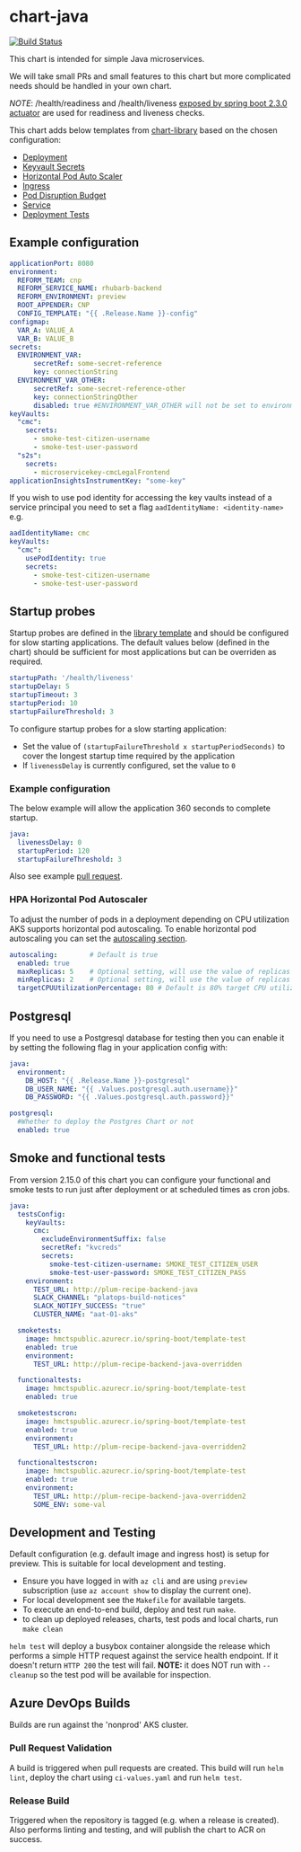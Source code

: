 # chart-java

[![Build Status](https://dev.azure.com/hmcts/CNP/_apis/build/status/Helm%20Charts/chart-java)](https://dev.azure.com/hmcts/CNP/_build/latest?definitionId=62)

This chart is intended for simple Java microservices.

We will take small PRs and small features to this chart but more complicated needs should be handled in your own chart.

*NOTE*: /health/readiness and /health/liveness [exposed by spring boot 2.3.0 actuator](https://docs.spring.io/spring-boot/docs/2.3.0.BUILD-SNAPSHOT/reference/html/production-ready-features.html#production-ready-kubernetes-probes) are used for readiness and liveness checks.

This chart adds below templates from [chart-library](https://github.com/hmcts/chart-library/) based on the chosen configuration:

- [Deployment](https://github.com/hmcts/chart-library/tree/master#deployment)
- [Keyvault Secrets](https://github.com/hmcts/chart-library#keyvault-secret-csi-volumes)
- [Horizontal Pod Auto Scaler](https://github.com/hmcts/chart-library/tree/master#hpa-horizontal-pod-auto-scaler)
- [Ingress](https://github.com/hmcts/chart-library/tree/master#ingress)
- [Pod Disruption Budget](https://github.com/hmcts/chart-library/tree/master#pod-disruption-budget)
- [Service](https://github.com/hmcts/chart-library/tree/master#service)
- [Deployment Tests](https://github.com/hmcts/chart-library/tree/master#smoke-and-functional-tests)

## Example configuration

```yaml
applicationPort: 8080
environment:
  REFORM_TEAM: cnp
  REFORM_SERVICE_NAME: rhubarb-backend
  REFORM_ENVIRONMENT: preview
  ROOT_APPENDER: CNP
  CONFIG_TEMPLATE: "{{ .Release.Name }}-config"
configmap:
  VAR_A: VALUE_A
  VAR_B: VALUE_B
secrets: 
  ENVIRONMENT_VAR:
      secretRef: some-secret-reference
      key: connectionString
  ENVIRONMENT_VAR_OTHER:
      secretRef: some-secret-reference-other
      key: connectionStringOther
      disabled: true #ENVIRONMENT_VAR_OTHER will not be set to environment
keyVaults:
  "cmc":
    secrets:
      - smoke-test-citizen-username
      - smoke-test-user-password
  "s2s":
    secrets:
      - microservicekey-cmcLegalFrontend
applicationInsightsInstrumentKey: "some-key"
```

If you wish to use pod identity for accessing the key vaults instead of a service principal you need to set a flag `aadIdentityName: <identity-name>`
e.g.
```yaml
aadIdentityName: cmc
keyVaults:
  "cmc":
    usePodIdentity: true
    secrets:
      - smoke-test-citizen-username
      - smoke-test-user-password
```

## Startup probes
Startup probes are defined in the [library template](https://github.com/hmcts/chart-library/tree/dtspo-2201-startup-probes#startup-probes) and should be configured for slow starting applications. 
The default values below (defined in the chart) should be sufficient for most applications but can be overriden as required.
```yaml
startupPath: '/health/liveness'
startupDelay: 5
startupTimeout: 3
startupPeriod: 10
startupFailureThreshold: 3
```

To configure startup probes for a slow starting application:
- Set the value of `(startupFailureThreshold x startupPeriodSeconds)` to cover the longest startup time required by the application  
- If `livenessDelay` is currently configured, set the value to `0`

### Example configuration
The below example will allow the application 360 seconds to complete startup.
```yaml
java:
  livenessDelay: 0
  startupPeriod: 120
  startupFailureThreshold: 3
```
Also see example [pull request](https://github.com/hmcts/cnp-flux-config/pull/12891/files).  

### HPA Horizontal Pod Autoscaler

To adjust the number of pods in a deployment depending on CPU utilization AKS supports horizontal pod autoscaling.
To enable horizontal pod autoscaling you can set the [autoscaling section](https://docs.microsoft.com/en-us/azure/aks/tutorial-kubernetes-scale#autoscale-pods).

```yaml
autoscaling:        # Default is true
  enabled: true 
  maxReplicas: 5    # Optional setting, will use the value of replicas + 2 if not set
  minReplicas: 2    # Optional setting, will use the value of replicas if not set
  targetCPUUtilizationPercentage: 80 # Default is 80% target CPU utilization
```

## Postgresql

If you need to use a Postgresql database for testing then you can enable it 
by setting the following flag in your application config with:

```yaml
java:
  environment:
    DB_HOST: "{{ .Release.Name }}-postgresql"
    DB_USER_NAME: "{{ .Values.postgresql.auth.username}}"
    DB_PASSWORD: "{{ .Values.postgresql.auth.password}}"

postgresql:
  #Whether to deploy the Postgres Chart or not
  enabled: true
```      

## Smoke and functional tests

From version 2.15.0 of this chart you can configure your functional and smoke tests to run just after deployment or at scheduled times 
as cron jobs.

```yaml
java:
  testsConfig:
    keyVaults:
      cmc:
        excludeEnvironmentSuffix: false
        secretRef: "kvcreds"
        secrets:
          smoke-test-citizen-username: SMOKE_TEST_CITIZEN_USER
          smoke-test-user-password: SMOKE_TEST_CITIZEN_PASS
    environment:
      TEST_URL: http://plum-recipe-backend-java
      SLACK_CHANNEL: "platops-build-notices"
      SLACK_NOTIFY_SUCCESS: "true"
      CLUSTER_NAME: "aat-01-aks"

  smoketests:
    image: hmctspublic.azurecr.io/spring-boot/template-test
    enabled: true
    environment:
      TEST_URL: http://plum-recipe-backend-java-overridden

  functionaltests:
    image: hmctspublic.azurecr.io/spring-boot/template-test
    enabled: true

  smoketestscron:
    image: hmctspublic.azurecr.io/spring-boot/template-test
    enabled: true
    environment:
      TEST_URL: http://plum-recipe-backend-java-overridden2

  functionaltestscron:
    image: hmctspublic.azurecr.io/spring-boot/template-test
    enabled: true
    environment:
      TEST_URL: http://plum-recipe-backend-java-overridden2
      SOME_ENV: some-val
```

## Development and Testing

Default configuration (e.g. default image and ingress host) is setup for preview. This is suitable for local development and testing.

- Ensure you have logged in with `az cli` and are using `preview` subscription (use `az account show` to display the current one).
- For local development see the `Makefile` for available targets.
- To execute an end-to-end build, deploy and test run `make`.
- to clean up deployed releases, charts, test pods and local charts, run `make clean`

`helm test` will deploy a busybox container alongside the release which performs a simple HTTP request against the service health endpoint. If it doesn't return `HTTP 200` the test will fail. **NOTE:** it does NOT run with `--cleanup` so the test pod will be available for inspection.

## Azure DevOps Builds

Builds are run against the 'nonprod' AKS cluster.

### Pull Request Validation

A build is triggered when pull requests are created. This build will run `helm lint`, deploy the chart using `ci-values.yaml` and run `helm test`.

### Release Build

Triggered when the repository is tagged (e.g. when a release is created). Also performs linting and testing, and will publish the chart to ACR on success.

